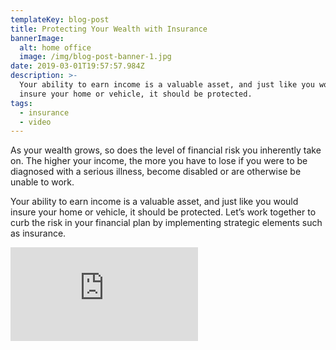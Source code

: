```yaml
---
templateKey: blog-post
title: Protecting Your Wealth with Insurance
bannerImage:
  alt: home office
  image: /img/blog-post-banner-1.jpg
date: 2019-03-01T19:57:57.984Z
description: >-
  Your ability to earn income is a valuable asset, and just like you would
  insure your home or vehicle, it should be protected.
tags:
  - insurance
  - video
---
```

As your wealth grows, so does the level of financial risk you inherently take on. The higher your income, the more you have to lose if you were to be diagnosed with a serious illness, become disabled or are otherwise be unable to work.

Your ability to earn income is a valuable asset, and just like you would insure your home or vehicle, it should be protected. Let’s work together to curb the risk in your financial plan by implementing strategic elements such as insurance.

<iframe class="FlexEmbed-content" src="https://player.vimeo.com/video/206323999" allowfullscreen="" frameborder="0"></iframe>
